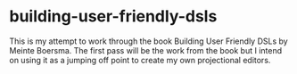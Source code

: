 # building-user-friendly-dsls
This is my attempt to work through the book Building User Friendly DSLs by Meinte Boersma. The first pass will be the work from the book but I intend on using it as a jumping off point to create my own projectional editors.
